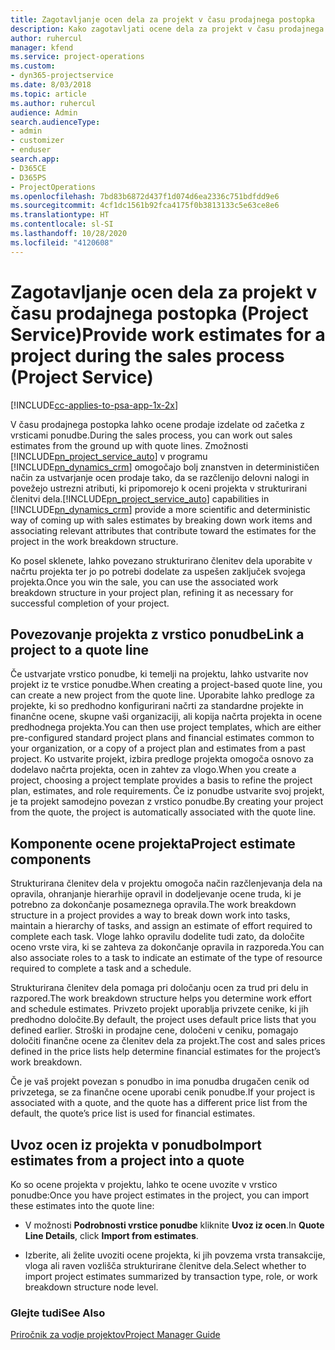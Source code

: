 ```yaml
---
title: Zagotavljanje ocen dela za projekt v času prodajnega postopka
description: Kako zagotavljati ocene dela za projekt v času prodajnega postopka v rešitvi Project Service
author: ruhercul
manager: kfend
ms.service: project-operations
ms.custom:
- dyn365-projectservice
ms.date: 8/03/2018
ms.topic: article
ms.author: ruhercul
audience: Admin
search.audienceType:
- admin
- customizer
- enduser
search.app:
- D365CE
- D365PS
- ProjectOperations
ms.openlocfilehash: 7bd83b6872d437f1d074d6ea2336c751bdfdd9e6
ms.sourcegitcommit: 4cf1dc1561b92fca4175f0b3813133c5e63ce8e6
ms.translationtype: HT
ms.contentlocale: sl-SI
ms.lasthandoff: 10/28/2020
ms.locfileid: "4120608"
---
```

# <a name="provide-work-estimates-for-a-project-during-the-sales-process-project-service"></a><span data-ttu-id="8ee68-103">Zagotavljanje ocen dela za projekt v času prodajnega postopka (Project Service)</span><span class="sxs-lookup"><span data-stu-id="8ee68-103">Provide work estimates for a project during the sales process (Project Service)</span></span>

[!INCLUDE[cc-applies-to-psa-app-1x-2x](../includes/cc-applies-to-psa-app-1x-2x.md)]

<span data-ttu-id="8ee68-104">V času prodajnega postopka lahko ocene prodaje izdelate od začetka z vrsticami ponudbe.</span><span class="sxs-lookup"><span data-stu-id="8ee68-104">During the sales process, you can work out sales estimates from the ground up with quote lines.</span></span> <span data-ttu-id="8ee68-105">Zmožnosti [!INCLUDE[pn_project_service_auto](../includes/pn-project-service-auto.md)] v programu [!INCLUDE[pn_dynamics_crm](../includes/pn-dynamics-crm.md)] omogočajo bolj znanstven in determinističen način za ustvarjanje ocen prodaje tako, da se razčlenijo delovni nalogi in povežejo ustrezni atributi, ki pripomorejo k oceni projekta v strukturirani členitvi dela.</span><span class="sxs-lookup"><span data-stu-id="8ee68-105">[!INCLUDE[pn_project_service_auto](../includes/pn-project-service-auto.md)] capabilities in [!INCLUDE[pn_dynamics_crm](../includes/pn-dynamics-crm.md)] provide a more scientific and deterministic way of coming up with sales estimates by breaking down work items and associating relevant attributes that contribute toward the estimates for the project in the work breakdown structure.</span></span>  
  
 <span data-ttu-id="8ee68-106">Ko posel sklenete, lahko povezano strukturirano členitev dela uporabite v načrtu projekta ter jo po potrebi dodelate za uspešen zaključek svojega projekta.</span><span class="sxs-lookup"><span data-stu-id="8ee68-106">Once you win the sale, you can use the associated work breakdown structure in your project plan, refining it as necessary for successful completion of your project.</span></span>  
  
## <a name="link-a-project-to-a-quote-line"></a><span data-ttu-id="8ee68-107">Povezovanje projekta z vrstico ponudbe</span><span class="sxs-lookup"><span data-stu-id="8ee68-107">Link a project to a quote line</span></span>  
 <span data-ttu-id="8ee68-108">Če ustvarjate vrstico ponudbe, ki temelji na projektu, lahko ustvarite nov projekt iz te vrstice ponudbe.</span><span class="sxs-lookup"><span data-stu-id="8ee68-108">When creating a project-based quote line, you can create a new project from the quote line.</span></span> <span data-ttu-id="8ee68-109">Uporabite lahko predloge za projekte, ki so predhodno konfigurirani načrti za standardne projekte in finančne ocene, skupne vaši organizaciji, ali kopija načrta projekta in ocene predhodnega projekta.</span><span class="sxs-lookup"><span data-stu-id="8ee68-109">You can then use project templates, which are either pre-configured standard project plans and financial estimates common to your organization, or a copy of a project plan and estimates from a past project.</span></span> <span data-ttu-id="8ee68-110">Ko ustvarite projekt, izbira predloge projekta omogoča osnovo za dodelavo načrta projekta, ocen in zahtev za vlogo.</span><span class="sxs-lookup"><span data-stu-id="8ee68-110">When you create a project, choosing a project template provides a basis to refine the project plan, estimates, and role requirements.</span></span> <span data-ttu-id="8ee68-111">Če iz ponudbe ustvarite svoj projekt, je ta projekt samodejno povezan z vrstico ponudbe.</span><span class="sxs-lookup"><span data-stu-id="8ee68-111">By creating your project from the quote, the project is automatically associated with the quote line.</span></span>  
  
## <a name="project-estimate-components"></a><span data-ttu-id="8ee68-112">Komponente ocene projekta</span><span class="sxs-lookup"><span data-stu-id="8ee68-112">Project estimate components</span></span>  
 <span data-ttu-id="8ee68-113">Strukturirana členitev dela v projektu omogoča način razčlenjevanja dela na opravila, ohranjanje hierarhije opravil in dodeljevanje ocene truda, ki je potrebno za dokončanje posameznega opravila.</span><span class="sxs-lookup"><span data-stu-id="8ee68-113">The work breakdown structure in a project provides a way to break down work into tasks, maintain a hierarchy of tasks, and assign an estimate of effort required to complete each task.</span></span> <span data-ttu-id="8ee68-114">Vloge lahko opravilu dodelite tudi zato, da določite oceno vrste vira, ki se zahteva za dokončanje opravila in razporeda.</span><span class="sxs-lookup"><span data-stu-id="8ee68-114">You can also associate roles to a task to indicate an estimate of the type of resource required to complete a task and a schedule.</span></span>  
  
 <span data-ttu-id="8ee68-115">Strukturirana členitev dela pomaga pri določanju ocen za trud pri delu in razpored.</span><span class="sxs-lookup"><span data-stu-id="8ee68-115">The work breakdown structure helps you determine work effort and schedule estimates.</span></span> <span data-ttu-id="8ee68-116">Privzeto projekt uporablja privzete cenike, ki jih predhodno določite.</span><span class="sxs-lookup"><span data-stu-id="8ee68-116">By default, the project uses default price lists that you defined earlier.</span></span> <span data-ttu-id="8ee68-117">Stroški in prodajne cene, določeni v ceniku, pomagajo določiti finančne ocene za členitev dela za projekt.</span><span class="sxs-lookup"><span data-stu-id="8ee68-117">The cost and sales prices defined in the price lists help determine financial estimates for the project’s work breakdown.</span></span>  
  
 <span data-ttu-id="8ee68-118">Če je vaš projekt povezan s ponudbo in ima ponudba drugačen cenik od privzetega, se za finančne ocene uporabi cenik ponudbe.</span><span class="sxs-lookup"><span data-stu-id="8ee68-118">If your project is associated with a quote, and the quote has a different price list from the default, the quote’s price list is used for financial estimates.</span></span>  
  
## <a name="import-estimates-from-a-project-into-a-quote"></a><span data-ttu-id="8ee68-119">Uvoz ocen iz projekta v ponudbo</span><span class="sxs-lookup"><span data-stu-id="8ee68-119">Import estimates from a project into a quote</span></span>  
 <span data-ttu-id="8ee68-120">Ko so ocene projekta v projektu, lahko te ocene uvozite v vrstico ponudbe:</span><span class="sxs-lookup"><span data-stu-id="8ee68-120">Once you have project estimates in the project, you can import these estimates into the quote line:</span></span>  
  
-   <span data-ttu-id="8ee68-121">V možnosti **Podrobnosti vrstice ponudbe** kliknite **Uvoz iz ocen**.</span><span class="sxs-lookup"><span data-stu-id="8ee68-121">In **Quote Line Details**, click **Import from estimates**.</span></span> 

-   <span data-ttu-id="8ee68-122">Izberite, ali želite uvoziti ocene projekta, ki jih povzema vrsta transakcije, vloga ali raven vozlišča strukturirane členitve dela.</span><span class="sxs-lookup"><span data-stu-id="8ee68-122">Select whether to import project estimates summarized by transaction type, role, or work breakdown structure node level.</span></span>  
  
### <a name="see-also"></a><span data-ttu-id="8ee68-123">Glejte tudi</span><span class="sxs-lookup"><span data-stu-id="8ee68-123">See Also</span></span>  
 [<span data-ttu-id="8ee68-124">Priročnik za vodje projektov</span><span class="sxs-lookup"><span data-stu-id="8ee68-124">Project Manager Guide</span></span>](../psa/project-manager-guide.md)
